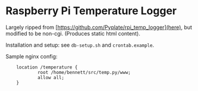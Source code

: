 Raspberry Pi Temperature Logger
===============================

Largely ripped from [https://github.com/Pyplate/rpi_temp_logger](here), but modified to be non-cgi. (Produces static html content).

Installation and setup: see `db-setup.sh` and `crontab.example`.

Sample nginx config:

        location /temperature {
                root /home/bennett/src/temp.py/www;
                allow all;
        }
